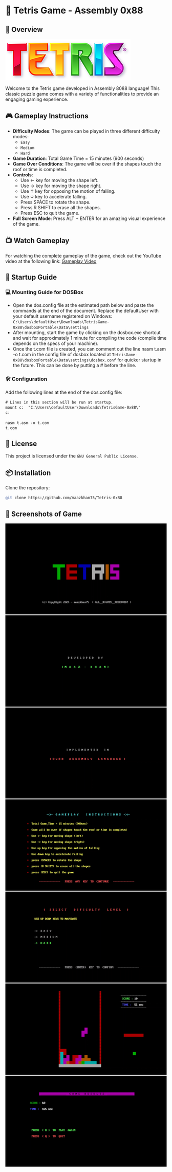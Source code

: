 # 🧩 Tetris Game - Assembly 0x88 

## 🌟 Overview

![](assets/design.png)

Welcome to the Tetris game developed in Assembly 8088 language! This classic puzzle game comes with a variety of functionalities to provide an engaging gaming experience.

## 🎮 Gameplay Instructions

- **Difficulty Modes**: The game can be played in three different difficulty modes:
	- `Easy`
	- `Medium`
	- `Hard`
- **Game Duration**: Total Game Time = 15 minutes (900 seconds)
- **Game Over Conditions**: The game will be over if the shapes touch the roof or time is completed.
- **Controls**:
	- Use <- key for moving the shape left.
	- Use -> key for moving the shape right.
	- Use ↑ key for opposing the motion of falling.
	- Use ↓ key to accelerate falling.
	- Press SPACE to rotate the shape.
	- Press R SHIFT to erase all the shapes.
	- Press ESC to quit the game.
- **Full Screen Mode**: Press ALT + ENTER for an amazing visual experience of the game.

## 📺 Watch Gameplay
For watching the complete gameplay of the game, check out the YouTube video at the following link:
[Gameplay Video](https://youtu.be/0pRhh-2Oqj4?si=BfQkafR_ErrQr72V)

## 🚀 Startup Guide

### 💻 Mounting Guide for DOSBox
- Open the dos.config file at the estimated path below and paste the commands at the end of the document. Replace the defaultUser with your default username registered on Windows: `C:\Users\defaultUser\Downloads\TetrisGame-0x88\dosboxPortable\Data\settings`
- After mounting, start the game by clicking on the dosbox.exe shortcut and wait for approximately 1 minute for compiling the code (compile time depends on the specs of your machine).
- Once the t.com file is created, you can comment out the line nasm t.asm -o t.com in the config file of dosbox located at `TetrisGame-0x88\dosboxPortable\Data\settings\dosbox.conf` for quicker startup in the future. This can be done by putting a # before the line.
	
### 🛠️ Configuration
Add the following lines at the end of the dos.config file:
```
# Lines in this section will be run at startup.
mount c:  "C:\Users\defaultUser\Downloads\TetrisGame-0x88\"
c:

nasm t.asm -o t.com
t.com
```

## 📜 License

This project is licensed under the `GNU General Public License`.

## 📦 Installation


Clone the repository:

```bash
git clone https://github.com/maazkhan75/Tetris-0x88
```

      
## 📸 Screenshots of Game

![](assets/1.png)
![](assets/2.png)
![](assets/3.png)
![](assets/4.png)
![](assets/5.png)
![](assets/6.png)
![](assets/7.png)
























